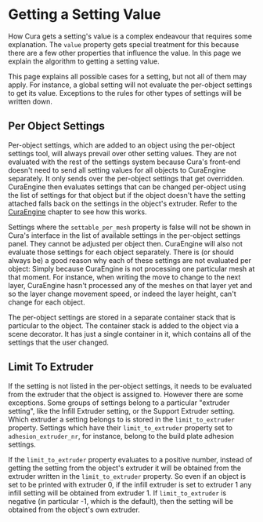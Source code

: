 Getting a Setting Value
====
How Cura gets a setting's value is a complex endeavour that requires some explanation. The `value` property gets special treatment for this because there are a few other properties that influence the value. In this page we explain the algorithm to getting a setting value.

This page explains all possible cases for a setting, but not all of them may apply. For instance, a global setting will not evaluate the per-object settings to get its value. Exceptions to the rules for other types of settings will be written down.

Per Object Settings
----
Per-object settings, which are added to an object using the per-object settings tool, will always prevail over other setting values. They are not evaluated with the rest of the settings system because Cura's front-end doesn't need to send all setting values for all objects to CuraEngine separately. It only sends over the per-object settings that get overridden. CuraEngine then evaluates settings that can be changed per-object using the list of settings for that object but if the object doesn't have the setting attached falls back on the settings in the object's extruder. Refer to the [CuraEngine](#CuraEngine) chapter to see how this works.

Settings where the `settable_per_mesh` property is false will not be shown in Cura's interface in the list of available settings in the per-object settings panel. They cannot be adjusted per object then. CuraEngine will also not evaluate those settings for each object separately. There is (or should always be) a good reason why each of these settings are not evaluated per object: Simply because CuraEngine is not processing one particular mesh at that moment. For instance, when writing the move to change to the next layer, CuraEngine hasn't processed any of the meshes on that layer yet and so the layer change movement speed, or indeed the layer height, can't change for each object.

The per-object settings are stored in a separate container stack that is particular to the object. The container stack is added to the object via a scene decorator. It has just a single container in it, which contains all of the settings that the user changed.

Limit To Extruder
----
If the setting is not listed in the per-object settings, it needs to be evaluated from the extruder that the object is assigned to. However there are some exceptions. Some groups of settings belong to a particular "extruder setting", like the Infill Extruder setting, or the Support Extruder setting. Which extruder a setting belongs to is stored in the `limit_to_extruder` property. Settings which have their `limit_to_extruder` property set to `adhesion_extruder_nr`, for instance, belong to the build plate adhesion settings.

If the `limit_to_extruder` property evaluates to a positive number, instead of getting the setting from the object's extruder it will be obtained from the extruder written in the `limit_to_extruder` property. So even if an object is set to be printed with extruder 0, if the infill extruder is set to extruder 1 any infill setting will be obtained from extruder 1. If `limit_to_extruder` is negative (in particular -1, which is the default), then the setting will be obtained from the object's own extruder.